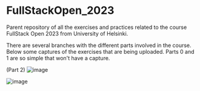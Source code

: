 # FullStackOpen_2023
Parent repository of all the exercises and practices related to the course FullStack Open 2023 from University of Helsinki.

There are several branches with the different parts involved in the course. Below some captures of the exercises that are being uploaded.
Parts 0 and 1 are so simple that won't have a capture.

(Part 2)
![image](https://github.com/Isaacgc1999/FullStackOpen_2023/assets/54843245/03bb89fa-51af-4bd2-9ba2-5da41a73e305)

![image](https://github.com/Isaacgc1999/FullStackOpen_2023/assets/54843245/d8e36517-c95c-4479-be3f-5bfbdf69ef71)



